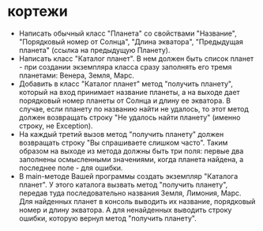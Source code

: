 # кортежи

* Написать обычный класс "Планета" со свойствами "Название", "Порядковый номер от Солнца", "Длина экватора", "Предыдущая планета" (ссылка на предыдущую Планету). 
* Написать класс "Каталог планет". 
В нем должен быть список планет - при создании   экземпляра класса сразу заполнять его тремя планетами: Венера, Земля, Марс. 
* Добавить в класс "Каталог планет" метод "получить планету", который на вход принимает название планеты, а на выходе дает порядковый номер планеты от Солнца и длину ее экватора. В случае, если планету по названию найти не удалось, то этот метод должен возвращать строку "Не удалось найти планету" (именно строку, не Exception). 
* На каждый третий вызов метод "получить планету" должен возвращать строку "Вы спрашиваете слишком часто". Таким образом на выходе из метода должны быть три поля: первые два заполнены осмысленными значениями, когда планета найдена, а последнее поле - для ошибки. 
* В main-методе Вашей программы создать экземпляр "Каталога планет". У этого каталога вызвать метод "получить планету", передав туда последовательно названия Земля, Лимония, Марс. Для найденных планет в консоль выводить их название, порядковый номер и длину экватора. А для ненайденных выводить строку ошибки, которую вернул метод "получить планету".